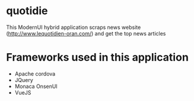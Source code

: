 # quotidie
This ModernUI hybrid application scraps news website (http://www.lequotidien-oran.com/) and get the top news articles
# Frameworks used in this application
  - Apache cordova
  - JQuery
  - Monaca OnsenUI
  - VueJS
  
